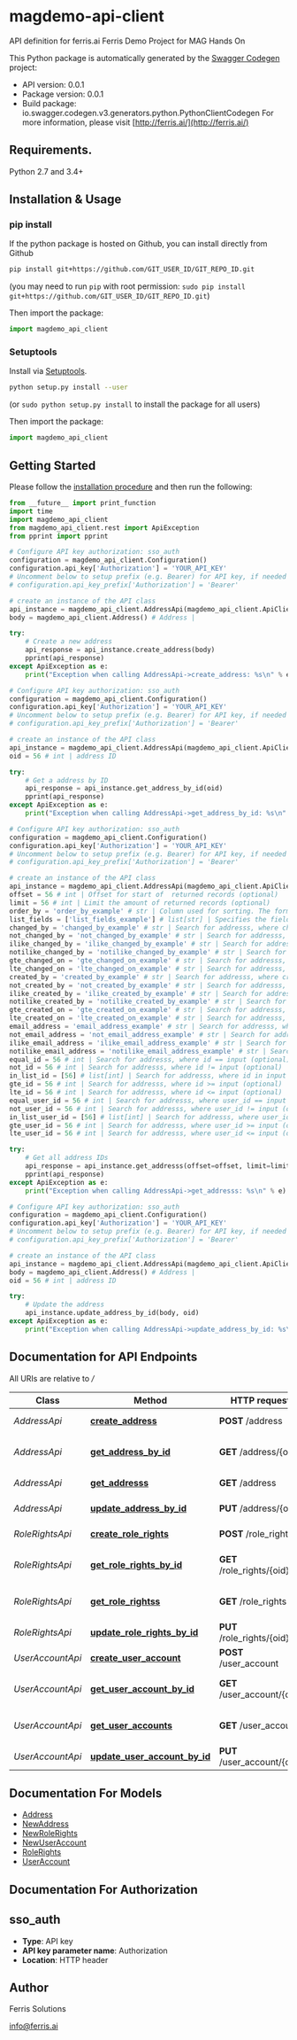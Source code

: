 # magdemo-api-client
API definition for ferris.ai Ferris Demo Project for MAG Hands On

This Python package is automatically generated by the [Swagger Codegen](https://github.com/swagger-api/swagger-codegen) project:

- API version: 0.0.1
- Package version: 0.0.1
- Build package: io.swagger.codegen.v3.generators.python.PythonClientCodegen
For more information, please visit [http://ferris.ai/](http://ferris.ai/)

## Requirements.

Python 2.7 and 3.4+

## Installation & Usage
### pip install

If the python package is hosted on Github, you can install directly from Github

```sh
pip install git+https://github.com/GIT_USER_ID/GIT_REPO_ID.git
```
(you may need to run `pip` with root permission: `sudo pip install git+https://github.com/GIT_USER_ID/GIT_REPO_ID.git`)

Then import the package:
```python
import magdemo_api_client 
```

### Setuptools

Install via [Setuptools](http://pypi.python.org/pypi/setuptools).

```sh
python setup.py install --user
```
(or `sudo python setup.py install` to install the package for all users)

Then import the package:
```python
import magdemo_api_client
```

## Getting Started

Please follow the [installation procedure](#installation--usage) and then run the following:

```python
from __future__ import print_function
import time
import magdemo_api_client
from magdemo_api_client.rest import ApiException
from pprint import pprint

# Configure API key authorization: sso_auth
configuration = magdemo_api_client.Configuration()
configuration.api_key['Authorization'] = 'YOUR_API_KEY'
# Uncomment below to setup prefix (e.g. Bearer) for API key, if needed
# configuration.api_key_prefix['Authorization'] = 'Bearer'

# create an instance of the API class
api_instance = magdemo_api_client.AddressApi(magdemo_api_client.ApiClient(configuration))
body = magdemo_api_client.Address() # Address | 

try:
    # Create a new address
    api_response = api_instance.create_address(body)
    pprint(api_response)
except ApiException as e:
    print("Exception when calling AddressApi->create_address: %s\n" % e)

# Configure API key authorization: sso_auth
configuration = magdemo_api_client.Configuration()
configuration.api_key['Authorization'] = 'YOUR_API_KEY'
# Uncomment below to setup prefix (e.g. Bearer) for API key, if needed
# configuration.api_key_prefix['Authorization'] = 'Bearer'

# create an instance of the API class
api_instance = magdemo_api_client.AddressApi(magdemo_api_client.ApiClient(configuration))
oid = 56 # int | address ID

try:
    # Get a address by ID
    api_response = api_instance.get_address_by_id(oid)
    pprint(api_response)
except ApiException as e:
    print("Exception when calling AddressApi->get_address_by_id: %s\n" % e)

# Configure API key authorization: sso_auth
configuration = magdemo_api_client.Configuration()
configuration.api_key['Authorization'] = 'YOUR_API_KEY'
# Uncomment below to setup prefix (e.g. Bearer) for API key, if needed
# configuration.api_key_prefix['Authorization'] = 'Bearer'

# create an instance of the API class
api_instance = magdemo_api_client.AddressApi(magdemo_api_client.ApiClient(configuration))
offset = 56 # int | Offset for start of  returned records (optional)
limit = 56 # int | Limit the amount of returned records (optional)
order_by = 'order_by_example' # str | Column used for sorting. The format is [+|-]<column_name> (optional)
list_fields = ['list_fields_example'] # list[str] | Specifies the fields to be returned. Default: Empty List, in which case __repr__ is returned as name> (optional)
changed_by = 'changed_by_example' # str | Search for addresss, where changed_by like input (place the %-wildcard at start and/or end of the input yourself) (optional)
not_changed_by = 'not_changed_by_example' # str | Search for addresss, where changed_by notlike input (place the %-wildcard at start and/or end of the input yourself) (optional)
ilike_changed_by = 'ilike_changed_by_example' # str | Search for addresss, where changed_by ilike input (place the %-wildcard at start and/or end of the input yourself) (optional)
notilike_changed_by = 'notilike_changed_by_example' # str | Search for addresss, where changed_by notilike input (place the %-wildcard at start and/or end of the input yourself) (optional)
gte_changed_on = 'gte_changed_on_example' # str | Search for addresss, where changed_on >= input (optional)
lte_changed_on = 'lte_changed_on_example' # str | Search for addresss, where changed_on <= input (optional)
created_by = 'created_by_example' # str | Search for addresss, where created_by like input (place the %-wildcard at start and/or end of the input yourself) (optional)
not_created_by = 'not_created_by_example' # str | Search for addresss, where created_by notlike input (place the %-wildcard at start and/or end of the input yourself) (optional)
ilike_created_by = 'ilike_created_by_example' # str | Search for addresss, where created_by ilike input (place the %-wildcard at start and/or end of the input yourself) (optional)
notilike_created_by = 'notilike_created_by_example' # str | Search for addresss, where created_by notilike input (place the %-wildcard at start and/or end of the input yourself) (optional)
gte_created_on = 'gte_created_on_example' # str | Search for addresss, where created_on >= input (optional)
lte_created_on = 'lte_created_on_example' # str | Search for addresss, where created_on <= input (optional)
email_address = 'email_address_example' # str | Search for addresss, where email_address like input (place the %-wildcard at start and/or end of the input yourself) (optional)
not_email_address = 'not_email_address_example' # str | Search for addresss, where email_address notlike input (place the %-wildcard at start and/or end of the input yourself) (optional)
ilike_email_address = 'ilike_email_address_example' # str | Search for addresss, where email_address ilike input (place the %-wildcard at start and/or end of the input yourself) (optional)
notilike_email_address = 'notilike_email_address_example' # str | Search for addresss, where email_address notilike input (place the %-wildcard at start and/or end of the input yourself) (optional)
equal_id = 56 # int | Search for addresss, where id == input (optional)
not_id = 56 # int | Search for addresss, where id != input (optional)
in_list_id = [56] # list[int] | Search for addresss, where id in input (optional)
gte_id = 56 # int | Search for addresss, where id >= input (optional)
lte_id = 56 # int | Search for addresss, where id <= input (optional)
equal_user_id = 56 # int | Search for addresss, where user_id == input (optional)
not_user_id = 56 # int | Search for addresss, where user_id != input (optional)
in_list_user_id = [56] # list[int] | Search for addresss, where user_id in input (optional)
gte_user_id = 56 # int | Search for addresss, where user_id >= input (optional)
lte_user_id = 56 # int | Search for addresss, where user_id <= input (optional)

try:
    # Get all address IDs
    api_response = api_instance.get_addresss(offset=offset, limit=limit, order_by=order_by, list_fields=list_fields, changed_by=changed_by, not_changed_by=not_changed_by, ilike_changed_by=ilike_changed_by, notilike_changed_by=notilike_changed_by, gte_changed_on=gte_changed_on, lte_changed_on=lte_changed_on, created_by=created_by, not_created_by=not_created_by, ilike_created_by=ilike_created_by, notilike_created_by=notilike_created_by, gte_created_on=gte_created_on, lte_created_on=lte_created_on, email_address=email_address, not_email_address=not_email_address, ilike_email_address=ilike_email_address, notilike_email_address=notilike_email_address, equal_id=equal_id, not_id=not_id, in_list_id=in_list_id, gte_id=gte_id, lte_id=lte_id, equal_user_id=equal_user_id, not_user_id=not_user_id, in_list_user_id=in_list_user_id, gte_user_id=gte_user_id, lte_user_id=lte_user_id)
    pprint(api_response)
except ApiException as e:
    print("Exception when calling AddressApi->get_addresss: %s\n" % e)

# Configure API key authorization: sso_auth
configuration = magdemo_api_client.Configuration()
configuration.api_key['Authorization'] = 'YOUR_API_KEY'
# Uncomment below to setup prefix (e.g. Bearer) for API key, if needed
# configuration.api_key_prefix['Authorization'] = 'Bearer'

# create an instance of the API class
api_instance = magdemo_api_client.AddressApi(magdemo_api_client.ApiClient(configuration))
body = magdemo_api_client.Address() # Address | 
oid = 56 # int | address ID

try:
    # Update the address
    api_instance.update_address_by_id(body, oid)
except ApiException as e:
    print("Exception when calling AddressApi->update_address_by_id: %s\n" % e)
```

## Documentation for API Endpoints

All URIs are relative to */*

Class | Method | HTTP request | Description
------------ | ------------- | ------------- | -------------
*AddressApi* | [**create_address**](docs/AddressApi.md#create_address) | **POST** /address | Create a new address
*AddressApi* | [**get_address_by_id**](docs/AddressApi.md#get_address_by_id) | **GET** /address/{oid} | Get a address by ID
*AddressApi* | [**get_addresss**](docs/AddressApi.md#get_addresss) | **GET** /address | Get all address IDs
*AddressApi* | [**update_address_by_id**](docs/AddressApi.md#update_address_by_id) | **PUT** /address/{oid} | Update the address
*RoleRightsApi* | [**create_role_rights**](docs/RoleRightsApi.md#create_role_rights) | **POST** /role_rights | Create a new role_rights
*RoleRightsApi* | [**get_role_rights_by_id**](docs/RoleRightsApi.md#get_role_rights_by_id) | **GET** /role_rights/{oid} | Get a role_rights by ID
*RoleRightsApi* | [**get_role_rightss**](docs/RoleRightsApi.md#get_role_rightss) | **GET** /role_rights | Get all role_rights IDs
*RoleRightsApi* | [**update_role_rights_by_id**](docs/RoleRightsApi.md#update_role_rights_by_id) | **PUT** /role_rights/{oid} | Update the role_rights
*UserAccountApi* | [**create_user_account**](docs/UserAccountApi.md#create_user_account) | **POST** /user_account | Create a new user_account
*UserAccountApi* | [**get_user_account_by_id**](docs/UserAccountApi.md#get_user_account_by_id) | **GET** /user_account/{oid} | Get a user_account by ID
*UserAccountApi* | [**get_user_accounts**](docs/UserAccountApi.md#get_user_accounts) | **GET** /user_account | Get all user_account IDs
*UserAccountApi* | [**update_user_account_by_id**](docs/UserAccountApi.md#update_user_account_by_id) | **PUT** /user_account/{oid} | Update the user_account

## Documentation For Models

 - [Address](docs/Address.md)
 - [NewAddress](docs/NewAddress.md)
 - [NewRoleRights](docs/NewRoleRights.md)
 - [NewUserAccount](docs/NewUserAccount.md)
 - [RoleRights](docs/RoleRights.md)
 - [UserAccount](docs/UserAccount.md)

## Documentation For Authorization


## sso_auth

- **Type**: API key
- **API key parameter name**: Authorization
- **Location**: HTTP header


## Author

Ferris Solutions

info@ferris.ai

